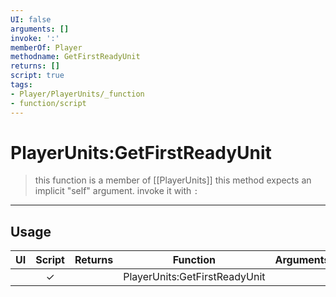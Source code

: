 ```yaml
---
UI: false
arguments: []
invoke: ':'
memberOf: Player
methodname: GetFirstReadyUnit
returns: []
script: true
tags:
- Player/PlayerUnits/_function
- function/script
---
```

# PlayerUnits:GetFirstReadyUnit
> this function is a member of [[PlayerUnits]]
> this method expects an implicit "self" argument. invoke it with `:`
-----
## Usage
|  UI | Script | Returns | Function | Arguments |
|:---:|:------:|-------:|:--------:|:---------|
| |✓||PlayerUnits:GetFirstReadyUnit||
